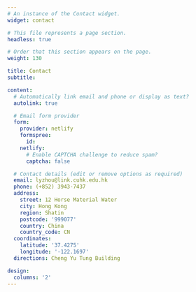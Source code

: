 ```yaml
---
# An instance of the Contact widget.
widget: contact

# This file represents a page section.
headless: true

# Order that this section appears on the page.
weight: 130

title: Contact
subtitle:

content:
  # Automatically link email and phone or display as text?
  autolink: true

  # Email form provider
  form:
    provider: netlify
    formspree:
      id:
    netlify:
      # Enable CAPTCHA challenge to reduce spam?
      captcha: false

  # Contact details (edit or remove options as required)
  email: lyzhou@link.cuhk.edu.hk
  phone: (+852) 3943-7437
  address:
    street: 12 Horse Material Water
    city: Hong Kong
    region: Shatin
    postcode: '999077'
    country: China
    country_code: CN
  coordinates:
    latitude: '37.4275'
    longitude: '-122.1697'
  directions: Cheng Yu Tung Building

design:
  columns: '2'
---
```

